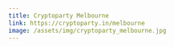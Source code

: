 ```yaml
---
title: Cryptoparty Melbourne
link: https://cryptoparty.in/melbourne
image: /assets/img/cryptoparty_melbourne.jpg
---
```


